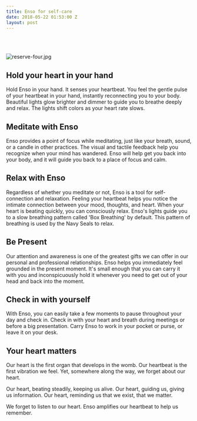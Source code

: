 ```yaml
---
title: Enso for self-care
date: 2018-05-22 01:53:00 Z
layout: post
---
```


<br> 
<br>

![reserve-four.jpg](/uploads/reserve-four.jpg)

## Hold your heart in your hand

Hold Enso in your hand. It senses your heartbeat. You feel the gentle pulse of your heartbeat in your hand, instantly reconnecting you to your body. Beautiful lights glow brighter and dimmer to guide you to breathe deeply and relax. The lights shift colors as your heart rate slows.

## Meditate with Enso 

Enso provides a point of focus while meditating, just like your breath, sound, or a candle in other practices. The visual and tactile feedback help you recognize when your mind has wandered. Enso will help get you back into your body, and it will guide you back to a place of focus and calm. 

## Relax with Enso

Regardless of whether you meditate or not, Enso is a tool for self-connection and relaxation. Feeling your heartbeat helps you notice the intimate connection between your mood, thoughts, and heart. When your heart is beating quickly, you can consciously relax. Enso's lights guide you to a slow breathing pattern called 'Box Breathing' by default. This pattern of breathing is used by the Navy Seals to relax. 

## Be Present

Our attention and awareness is one of the greatest gifts we can offer in our personal and professional relationships. Enso helps you immediately feel grounded in the present moment. It's small enough that you can carry it with you and inconspicuously hold it whenever you need to get out of your head and back into the moment. 

## Check in with yourself

With Enso, you can easily take a few moments to pause throughout your day and check in. Check in with your heart and breath during meetings or before a big presentation. Carry Enso to work in your pocket or purse, or leave it on your desk. 

## Your heart matters 

Our heart is the first organ that develops in the womb. Our heartbeat is the first vibration we feel. Yet, somewhere along the way, we forget about our heart. 

Our heart, beating steadily, keeping us alive. Our heart, guiding us, giving us information. Our heart, reminding us that we exist, that we matter.

We forget to listen to our heart. Enso amplifies our heartbeat to help us remember. 

